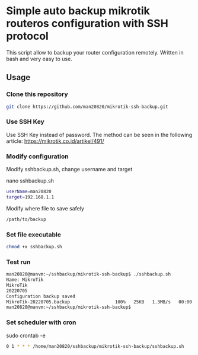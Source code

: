 # Simple auto backup mikrotik routeros configuration with SSH protocol

This script allow to backup your router configuration remotely. Written in bash and very easy to use.

## Usage

### Clone this repository

```bash
git clone https://github.com/man20820/mikrotik-ssh-backup.git
```

### Use SSH Key

Use SSH Key instead of password. The method can be seen in the following article: https://mikrotik.co.id/artikel/491/

### Modify configuration

Modify sshbackup.sh, change username and target 

nano sshbackup.sh

```bash
userName=man20820
target=192.168.1.1
```

Modify where file to save safely

```bash
/path/to/backup
```
### Set file executable

```bash
chmod +x sshbackup.sh
```

### Test run

```bash
man20820@manvm:~/sshbackup/mikrotik-ssh-backup$ ./sshbackup.sh
Name: MikroTik
MikroTik
20220705
Configuration backup saved
MikroTik-20220705.backup                 100%   25KB   1.3MB/s   00:00
man20820@manvm:~/sshbackup/mikrotik-ssh-backup$
```

### Set scheduler with cron

sudo crontab -e

```bash
0 1 * * * /home/man20820/sshbackup/mikrotik-ssh-backup/sshbackup.sh
```
